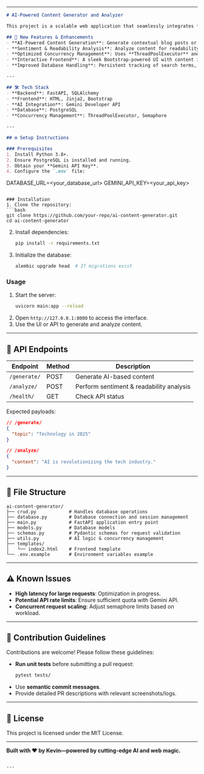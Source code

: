 
---

```markdown
# AI-Powered Content Generator and Analyzer

This project is a scalable web application that seamlessly integrates **AI-driven content generation and analysis** with an interactive frontend. Built with **FastAPI**, **SQLAlchemy**, and the **Gemini Developer API**, it efficiently handles high-concurrency workloads while maintaining an intuitive user experience.

## 🚀 New Features & Enhancements
- **AI-Powered Content Generation**: Generate contextual blog posts or articles based on user-provided topics.
- **Sentiment & Readability Analysis**: Analyze content for readability and sentiment using the Gemini Developer API.
- **Optimized Concurrency Management**: Uses **ThreadPoolExecutor** and **semaphores** to efficiently handle multiple requests.
- **Interactive Frontend**: A sleek Bootstrap-powered UI with content import functionality for seamless analysis.
- **Improved Database Handling**: Persistent tracking of search terms, generated content, and sentiment evaluations.

---

## 🛠 Tech Stack
- **Backend**: FastAPI, SQLAlchemy
- **Frontend**: HTML, Jinja2, Bootstrap
- **AI Integration**: Gemini Developer API
- **Database**: PostgreSQL
- **Concurrency Management**: ThreadPoolExecutor, Semaphore

---

## ⚙️ Setup Instructions

### Prerequisites
1. Install Python 3.8+.
2. Ensure PostgreSQL is installed and running.
3. Obtain your **Gemini API Key**.
4. Configure the `.env` file:
   ```
   DATABASE_URL=<your_database_url>
   GEMINI_API_KEY=<your_api_key>
   ```

### Installation
1. Clone the repository:
   ```bash
   git clone https://github.com/your-repo/ai-content-generator.git
   cd ai-content-generator
   ```
2. Install dependencies:
   ```bash
   pip install -r requirements.txt
   ```
3. Initialize the database:
   ```bash
   alembic upgrade head  # If migrations exist
   ```

### Usage
1. Start the server:
   ```bash
   uvicorn main:app --reload
   ```
2. Open `http://127.0.0.1:8000` to access the interface.
3. Use the UI or API to generate and analyze content.

---

## 📡 API Endpoints
| Endpoint        | Method | Description |
|----------------|--------|-------------|
| `/generate/`   | POST   | Generate AI-based content |
| `/analyze/`    | POST   | Perform sentiment & readability analysis |
| `/health/`     | GET    | Check API status |

Expected payloads:
```json
// /generate/
{
  "topic": "Technology in 2025"
}

// /analyze/
{
  "content": "AI is revolutionizing the tech industry."
}
```

---

## 📂 File Structure
```
ai-content-generator/
├── crud.py            # Handles database operations
├── database.py        # Database connection and session management
├── main.py            # FastAPI application entry point
├── models.py          # Database models
├── schemas.py         # Pydantic schemas for request validation
├── utils.py           # AI logic & concurrency management
├── templates/
│   └── index2.html    # Frontend template
└── .env.example       # Environment variables example
```

---

## ⚠️ Known Issues
- **High latency for large requests**: Optimization in progress.
- **Potential API rate limits**: Ensure sufficient quota with Gemini API.
- **Concurrent request scaling**: Adjust semaphore limits based on workload.

---

## 🤝 Contribution Guidelines
Contributions are welcome! Please follow these guidelines:
- **Run unit tests** before submitting a pull request:  
  ```bash
  pytest tests/
  ```
- Use **semantic commit messages**.
- Provide detailed PR descriptions with relevant screenshots/logs.

---

## 📜 License
This project is licensed under the MIT License.

---

**Built with ❤️ by Kevin—powered by cutting-edge AI and web magic.**
```

---


